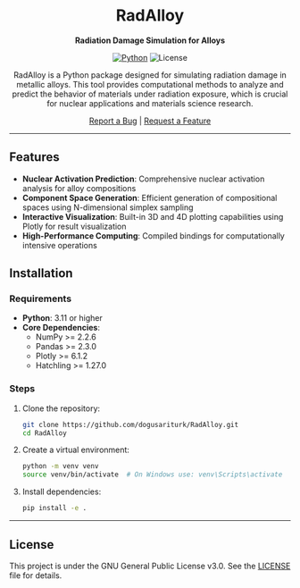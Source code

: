 <div align="center">

# RadAlloy

**Radiation Damage Simulation for Alloys**

[![Python](https://img.shields.io/badge/python-3.11+-brightgreen.svg)](https://www.python.org/)
![License](https://img.shields.io/badge/license-MIT-blue.svg)

RadAlloy is a Python package designed for simulating radiation damage in metallic alloys. This tool provides computational methods to analyze and predict the behavior of materials under radiation exposure, which is crucial for nuclear applications and materials science research.

<p>
  <a href="https://github.com/dogusariturk/RadAlloy/issues/new?labels=bug">Report a Bug</a> |
  <a href="https://github.com/dogusariturk/RadAlloy/issues/new?labels=enhancement">Request a Feature</a>
</p>

</div>

---

## Features

- **Nuclear Activation Prediction**: Comprehensive nuclear activation analysis for alloy compositions
- **Component Space Generation**: Efficient generation of compositional spaces using N-dimensional simplex sampling
- **Interactive Visualization**: Built-in 3D and 4D plotting capabilities using Plotly for result visualization
- **High-Performance Computing**: Compiled bindings for computationally intensive operations

## Installation

### Requirements

- **Python**: 3.11 or higher
- **Core Dependencies**:
  - NumPy >= 2.2.6
  - Pandas >= 2.3.0
  - Plotly >= 6.1.2
  - Hatchling >= 1.27.0

### Steps

1. Clone the repository:
   ```bash
   git clone https://github.com/dogusariturk/RadAlloy.git
   cd RadAlloy
   ```

2. Create a virtual environment:
   ```bash
   python -m venv venv
   source venv/bin/activate  # On Windows use: venv\Scripts\activate
   ```

3. Install dependencies:
   ```bash
   pip install -e .
   ```

---

## License

This project is under the GNU General Public License v3.0. See the [LICENSE](LICENSE) file for details.
